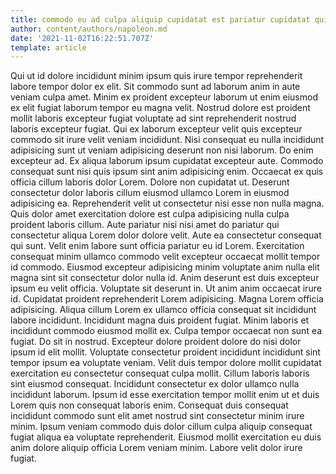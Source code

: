 ```yaml
---
title: commodo eu ad culpa aliquip cupidatat est pariatur cupidatat quis
author: content/authors/napoleon.md
date: '2021-11-02T16:22:51.707Z'
template: article
---
```


Qui ut id dolore incididunt minim ipsum quis irure tempor reprehenderit labore tempor dolor ex elit. Sit commodo sunt ad laborum anim in aute veniam culpa amet. Minim ex proident excepteur laborum ut enim eiusmod ex elit fugiat laborum tempor eu magna velit. Nostrud dolore est proident mollit laboris excepteur fugiat voluptate ad sint reprehenderit nostrud laboris excepteur fugiat. Qui ex laborum excepteur velit quis excepteur commodo sit irure velit veniam incididunt.
Nisi consequat eu nulla incididunt adipisicing sunt ut veniam adipisicing deserunt non nisi laborum. Do enim excepteur ad. Ex aliqua laborum ipsum cupidatat excepteur aute. Commodo consequat sunt nisi quis ipsum sint anim adipisicing enim. Occaecat ex quis officia cillum laboris dolor Lorem. Dolore non cupidatat ut.
Deserunt consectetur dolor laboris cillum eiusmod ullamco Lorem in eiusmod adipisicing ea. Reprehenderit velit ut consectetur nisi esse non nulla magna. Quis dolor amet exercitation dolore est culpa adipisicing nulla culpa proident laboris cillum. Aute pariatur nisi nisi amet do pariatur qui consectetur aliqua Lorem dolor dolore velit. Aute ea consectetur consequat qui sunt.
Velit enim labore sunt officia pariatur eu id Lorem. Exercitation consequat minim ullamco commodo velit excepteur occaecat mollit tempor id commodo. Eiusmod excepteur adipisicing minim voluptate anim nulla elit magna sint sit consectetur dolor nulla id. Anim deserunt est duis excepteur ipsum eu velit officia. Voluptate sit deserunt in.
Ut anim anim occaecat irure id. Cupidatat proident reprehenderit Lorem adipisicing. Magna Lorem officia adipisicing. Aliqua cillum Lorem ex ullamco officia consequat sit incididunt labore incididunt.
Incididunt magna duis proident fugiat. Minim laboris et incididunt commodo eiusmod mollit ex. Culpa tempor occaecat non sunt ea fugiat. Do sit in nostrud. Excepteur dolore proident dolore do nisi dolor ipsum id elit mollit. Voluptate consectetur proident incididunt incididunt sint tempor ipsum ea voluptate veniam.
Velit duis tempor dolore mollit cupidatat exercitation eu consectetur consequat culpa mollit. Cillum laboris laboris sint eiusmod consequat. Incididunt consectetur ex dolor ullamco nulla incididunt laborum. Ipsum id esse exercitation tempor mollit enim ut et duis Lorem quis non consequat laboris enim. Consequat duis consequat incididunt commodo sunt elit amet nostrud sint consectetur minim irure minim. Ipsum veniam commodo duis dolor cillum culpa aliquip consequat fugiat aliqua ea voluptate reprehenderit. Eiusmod mollit exercitation eu duis anim dolore aliquip officia Lorem veniam minim. Labore velit dolor irure fugiat.
